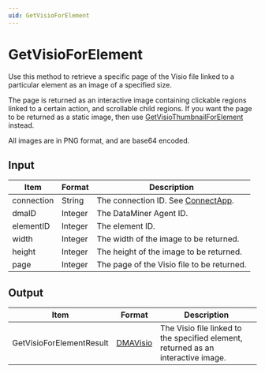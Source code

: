```yaml
---
uid: GetVisioForElement
---
```


# GetVisioForElement

Use this method to retrieve a specific page of the Visio file linked to a particular element as an image of a specified size.

The page is returned as an interactive image containing clickable regions linked to a certain action, and scrollable child regions. If you want the page to be returned as a static image, then use [GetVisioThumbnailForElement](xref:GetVisioThumbnailForElement) instead.

All images are in PNG format, and are base64 encoded.

## Input

| Item       | Format  | Description                                           |
|------------|---------|-------------------------------------------------------|
| connection | String  | The connection ID. See [ConnectApp](xref:ConnectApp). |
| dmaID      | Integer | The DataMiner Agent ID.                               |
| elementID  | Integer | The element ID.                                       |
| width      | Integer | The width of the image to be returned.                |
| height     | Integer | The height of the image to be returned.               |
| page       | Integer | The page of the Visio file to be returned.            |

## Output

| Item | Format | Description |
|--|--|--|
| GetVisioForElementResult | [DMAVisio](xref:DMAVisio) | The Visio file linked to the specified element, returned as an interactive image. |
